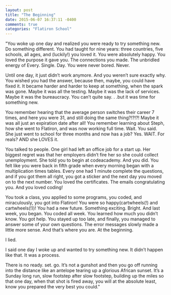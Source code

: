 ```yaml
---
layout: post
title: "The Beginning"
date: 2015-06-07 16:37:11 -0400
comments: true
categories: "Flatiron School"
---
```

  "You woke up one day and realized you were ready to try something new.  Do something different.  You had taught for nine years: three countries, five schools, all ages, and (luckily!) you loved it.  You were absolutely happy.  You loved the purpose it gave you. The connections you made. The unbridled energy of Every. Single. Day.  You were never bored.  Never.
 
  Until one day, it just didn’t work anymore. And you weren’t sure exactly why. You wished you had the answer, because then, maybe, you could have fixed it. It became harder and harder to keep at something, when the spark was gone.  Maybe it was all the testing.  Maybe it was the lack of services. Maybe it was the bureaucracy.  You can’t quite say. . .but it was time for something new.

  You remember hearing that the average person switches their career 7 times, and here you were 31, and still doing the same thing?!?!?!  Maybe it was all just an expiration date after all!  You remember learning about Steph, how she went to Flatiron, and was now working full time.  Wait.  You said.  She just went to school for three months and now has a job? Yes. WAIT.  For reals? AND she LOVES it.

  You talked to people.  One girl had left an office job for a start up.  Her biggest regret was that her employers didn’t fire her so she could collect unemployment.  She told you to begin at codeacademy.  And you did.  You felt like you were back in fifth grade when every morning began with a multiplication times tables.  Every one had 1 minute complete the questions, and if you got them all right, you got a sticker and the next day you moved on to the next number.   You loved the certificates.  The emails congratulating you.  And you loved coding!

  You took a class, you applied to some programs, you coded, and miraculously, you got into Flatiron!  You were so happy(cartwheels(!) and cartwheels(!))!  You had a new future.  Something exciting. Bright.  And last week, you began.  You coded all week.  You learned how much you didn’t know.  You got help.  You stayed up too late, and finally, you managed to answer some of your own questions.  The error messages slowly made a little more sense.  And that’s where you are.  At the beginning.

  I lied.  

  I said one day I woke up and wanted to try something new.  It didn’t happen like that.  It was a process.  

  There is no ready. set. go.  It’s not a gunshot and then you go off running into the distance like an antelope tearing up a glorious African sunset.  It’s a Sunday long run, slow footstep after slow footstep, building up the miles so that one day, when that shot is fired away, you will at the absolute least, know you prepared the very best you could."